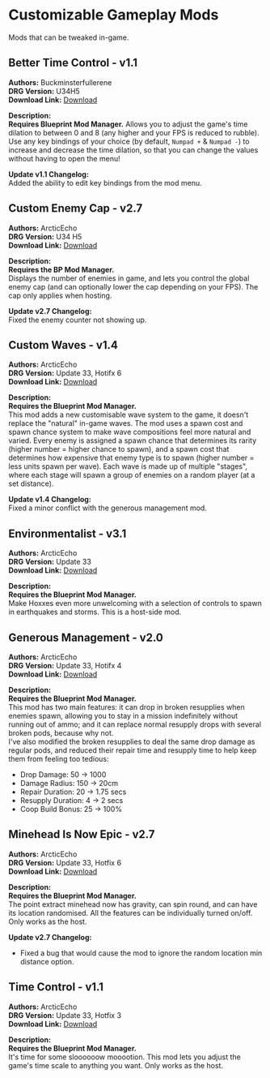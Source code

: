 # Customizable Gameplay Mods

Mods that can be tweaked in-game.

<!-- mod list -->

## Better Time Control - v1.1
**Authors:** Buckminsterfullerene  
**DRG Version:** U34H5  
**Download Link:** [Download](https://github.com/ArcticEcho/DRG-Mods/raw/85bdf75b29ccbaaa3c296b75156ddb680ca05906/Gameplay/Customizable%20tweaks/Better%20Time%20Control%20-%20V1.1%20_P.pak)  

**Description:**  
**Requires Blueprint Mod Manager.** Allows you to adjust the game's time dilation to between 0 and 8 (any higher and your FPS is reduced to rubble). Use any key bindings of your choice (by default, `Numpad +` & `Numpad -`) to increase and decrease the time dilation, so that you can change the values without having to open the menu!

**Update v1.1 Changelog:**  
Added the ability to edit key bindings from the mod menu.

## Custom Enemy Cap - v2.7
**Authors:** ArcticEcho  
**DRG Version:** U34 H5  
**Download Link:** [Download](https://github.com/ArcticEcho/DRG-Mods/raw/904a59b1799fdd0a34b11745db50d3d44ff9b205/Gameplay/Customizable%20tweaks/Custom%20Enemy%20Cap%20-%20V2.7%20_P.pak)  

**Description:**  
**Requires the BP Mod Manager.**  
Displays the number of enemies in game, and lets you control the global enemy cap (and can optionally lower the cap depending on your FPS). The cap only applies when hosting.

**Update v2.7 Changelog:**  
Fixed the enemy counter not showing up.

## Custom Waves - v1.4
**Authors:** ArcticEcho  
**DRG Version:** Update 33, Hotifx 6  
**Download Link:** [Download](https://github.com/ArcticEcho/DRG-Mods/raw/a822a01a4174c1de2f511549a34eedcf26093bbe/Gameplay/Customizable%20tweaks/Custom%20Waves%20-%20V1.4%20_P.pak)  

**Description:**  
**Requires the Blueprint Mod Manager.**  
This mod adds a new customisable wave system to the game, it doesn't replace the "natural" in-game waves. The mod uses a spawn cost and spawn chance system to make wave compositions feel more natural and varied. Every enemy is assigned a spawn chance that determines its rarity (higher number = higher chance to spawn), and a spawn cost that determines how expensive that enemy type is to spawn (higher number = less units spawn per wave). Each wave is made up of multiple "stages", where each stage will spawn a group of enemies on a random player (at a set distance).

**Update v1.4 Changelog:**  
Fixed a minor conflict with the generous management mod.

## Environmentalist - v3.1
**Authors:** ArcticEcho  
**DRG Version:** Update 33  
**Download Link:** [Download](https://github.com/ArcticEcho/DRG-Mods/raw/6450d4296b8ff471c1535a452545520018ad3a7a/Gameplay/Customizable%20tweaks/Environmentalist%20-%20V3.1%20_P.pak)  

**Description:**  
**Requires the Blueprint Mod Manager.**  
Make Hoxxes even more unwelcoming with a selection of controls to spawn in earthquakes and storms. This is a host-side mod.

## Generous Management - v2.0
**Authors:** ArcticEcho  
**DRG Version:** Update 33, Hotifx 4  
**Download Link:** [Download](https://github.com/ArcticEcho/DRG-Mods/raw/98eebae77830a1d2edf4515d13eb6bc1b8a31b4a/Gameplay/Customizable%20tweaks/Generous%20Management%20-%20V2.0%20_P.pak)  

**Description:**  
**Requires the Blueprint Mod Manager.**  
This mod has two main features: it can drop in broken resupplies when enemies spawn, allowing you to stay in a mission indefinitely without running out of ammo; and it can replace normal resupply drops with several broken pods, because why not.  
I've also modified the broken resupplies to deal the same drop damage as regular pods, and reduced their repair time and resupply time to help keep them from feeling too tedious:  
- Drop Damage: 50 -> 1000  
- Damage Radius: 150 -> 20cm  
- Repair Duration: 20 -> 1.75 secs  
- Resupply Duration: 4 -> 2 secs  
- Coop Build Bonus: 25 -> 100%

## Minehead Is Now Epic - v2.7
**Authors:** ArcticEcho  
**DRG Version:** Update 33, Hotfix 6  
**Download Link:** [Download](https://github.com/ArcticEcho/DRG-Mods/raw/d7626e2d8975bfd79af91b80fdd976a894c684c6/Gameplay/Customizable%20tweaks/Minehead%20Is%20Now%20Epic%20-%20V2.7%20_P.pak)  

**Description:**  
**Requires the Blueprint Mod Manager.**  
The point extract minehead now has gravity, can spin round, and can have its location randomised. All the features can be individually turned on/off. Only works as the host.

**Update v2.7 Changelog:**  
- Fixed a bug that would cause the mod to ignore the random location min distance option.

## Time Control - v1.1
**Authors:** ArcticEcho  
**DRG Version:** Update 33, Hotfix 3  
**Download Link:** [Download](https://github.com/ArcticEcho/DRG-Mods/raw/ed94f652e2686192bf7fa02c235e3402e8d60b4a/Gameplay/Customizable%20tweaks/Time%20Control%20-%20V1.1%20_P.pak)  

**Description:**  
**Requires the Blueprint Mod Manager.**  
It's time for some sloooooow mooootion. This mod lets you adjust the game's time scale to anything you want. Only works as the host.